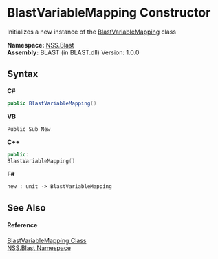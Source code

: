 # BlastVariableMapping Constructor 
 

Initializes a new instance of the <a href="eb361662-785e-bcaa-4025-53c4d56c26e1">BlastVariableMapping</a> class

**Namespace:**&nbsp;<a href="88b55311-4a89-0894-e27a-e157e443c7f7">NSS.Blast</a><br />**Assembly:**&nbsp;BLAST (in BLAST.dll) Version: 1.0.0

## Syntax

**C#**<br />
``` C#
public BlastVariableMapping()
```

**VB**<br />
``` VB
Public Sub New
```

**C++**<br />
``` C++
public:
BlastVariableMapping()
```

**F#**<br />
``` F#
new : unit -> BlastVariableMapping
```


## See Also


#### Reference
<a href="eb361662-785e-bcaa-4025-53c4d56c26e1">BlastVariableMapping Class</a><br /><a href="88b55311-4a89-0894-e27a-e157e443c7f7">NSS.Blast Namespace</a><br />
